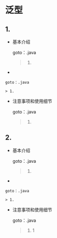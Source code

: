 # 泛型

## 1.

*   基本介绍

    goto：.java

    > 1.


*

    goto：.java

    > 1.


*   注意事项和使用细节

    goto：.java

    > 1.

## 2.

*   基本介绍

    goto：.java

    > 1.


*

    goto：.java

    > 1.


*   注意事项和使用细节

    goto：.java

    > 1. 1
